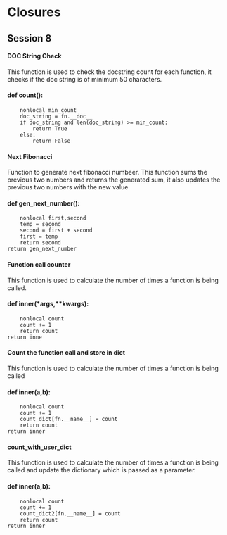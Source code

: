 # Closures

## Session 8

#### DOC String Check


This function is used to check the docstring count for each function, it checks if the doc string is of minimum 50 characters.

#### def count():
        nonlocal min_count
        doc_string = fn.__doc__
        if doc_string and len(doc_string) >= min_count:
            return True
        else:
            return False

####  Next Fibonacci

 Function to generate next fibonacci numbeer. This function sums the previous two numbers and returns the generated sum, it also updates the previous two numbers with the new value
 #### def gen_next_number():

        nonlocal first,second
        temp = second
        second = first + second
        first = temp
        return second
    return gen_next_number

#### Function call counter

This function is used to calculate the number of times a function is being called.
#### def inner(*args,**kwargs):

        nonlocal count
        count += 1
        return count
    return inne
#### Count the function call and store  in dict
 This function is used to calculate the number of times a function is being called
#### def inner(a,b):
        nonlocal count
        count += 1
        count_dict[fn.__name__] = count
        return count
    return inner

#### count_with_user_dict
This function is used to calculate the number of times a function is being called and update the dictionary which is passed as a parameter.
#### def inner(a,b):
        nonlocal count
        count += 1
        count_dict2[fn.__name__] = count
        return count
    return inner


